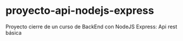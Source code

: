 # proyecto-api-nodejs-express
Proyecto cierre de un curso de BackEnd con NodeJS Express: Api rest básica
